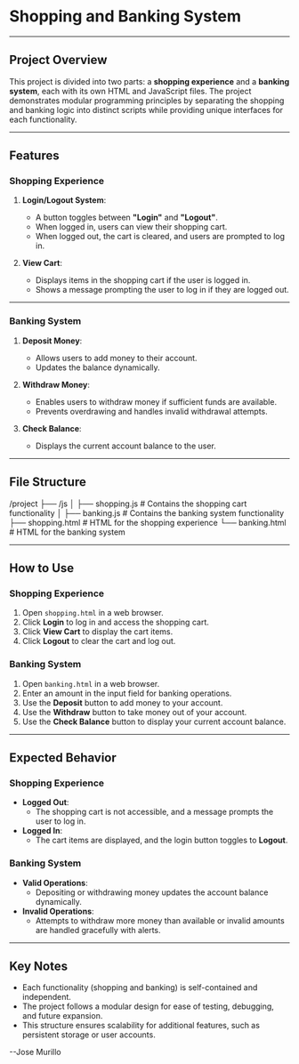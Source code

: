 # Shopping and Banking System

---

## Project Overview
This project is divided into two parts: a **shopping experience** and a **banking system**, each with its own HTML and JavaScript files. The project demonstrates modular programming principles by separating the shopping and banking logic into distinct scripts while providing unique interfaces for each functionality.

---

## Features

### Shopping Experience
1. **Login/Logout System**:
   - A button toggles between **"Login"** and **"Logout"**.
   - When logged in, users can view their shopping cart.
   - When logged out, the cart is cleared, and users are prompted to log in.

2. **View Cart**:
   - Displays items in the shopping cart if the user is logged in.
   - Shows a message prompting the user to log in if they are logged out.

---

### Banking System
1. **Deposit Money**:
   - Allows users to add money to their account.
   - Updates the balance dynamically.

2. **Withdraw Money**:
   - Enables users to withdraw money if sufficient funds are available.
   - Prevents overdrawing and handles invalid withdrawal attempts.

3. **Check Balance**:
   - Displays the current account balance to the user.

---

## File Structure
/project ├── /js │ ├── shopping.js # Contains the shopping cart functionality │ ├── banking.js # Contains the banking system functionality ├── shopping.html # HTML for the shopping experience └── banking.html # HTML for the banking system

---

## How to Use

### Shopping Experience
1. Open `shopping.html` in a web browser.
2. Click **Login** to log in and access the shopping cart.
3. Click **View Cart** to display the cart items.
4. Click **Logout** to clear the cart and log out.

### Banking System
1. Open `banking.html` in a web browser.
2. Enter an amount in the input field for banking operations.
3. Use the **Deposit** button to add money to your account.
4. Use the **Withdraw** button to take money out of your account.
5. Use the **Check Balance** button to display your current account balance.

---

## Expected Behavior

### Shopping Experience
- **Logged Out**:
  - The shopping cart is not accessible, and a message prompts the user to log in.
- **Logged In**:
  - The cart items are displayed, and the login button toggles to **Logout**.

### Banking System
- **Valid Operations**:
  - Depositing or withdrawing money updates the account balance dynamically.
- **Invalid Operations**:
  - Attempts to withdraw more money than available or invalid amounts are handled gracefully with alerts.

---

## Key Notes
- Each functionality (shopping and banking) is self-contained and independent.
- The project follows a modular design for ease of testing, debugging, and future expansion.
- This structure ensures scalability for additional features, such as persistent storage or user accounts.

--Jose Murillo
